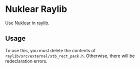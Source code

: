 # Nuklear Raylib

Use [Nuklear](https://github.com/Immediate-Mode-UI/Nuklear) in [raylib](https://www.raylib.com/).

## Usage

To use this, you must delete the contents of `raylib/src/external/stb_rect_pack.h`. Otherwise, there will be redeclaration errors.
